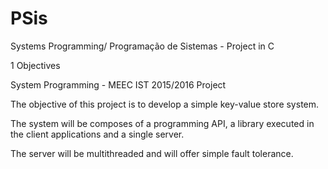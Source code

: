 # PSis
Systems Programming/ Programação de Sistemas - Project in C

1 Objectives

System Programming - MEEC IST 2015/2016
Project

The objective of this project is to develop a simple key-value store system.

The system will be composes of a programming API, a library executed in the client applications and a single server.

The server will be multithreaded and will offer simple fault tolerance.
